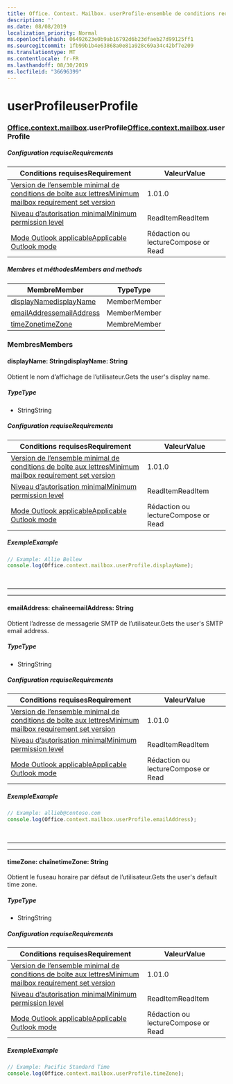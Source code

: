 ```yaml
---
title: Office. Context. Mailbox. userProfile-ensemble de conditions requises 1,1
description: ''
ms.date: 08/08/2019
localization_priority: Normal
ms.openlocfilehash: 06492623e0b9ab16792d6b23dfaeb27d99125ff1
ms.sourcegitcommit: 1fb99b1b4e63868a0e81a928c69a34c42bf7e209
ms.translationtype: MT
ms.contentlocale: fr-FR
ms.lasthandoff: 08/30/2019
ms.locfileid: "36696399"
---
```

# <a name="userprofile"></a><span data-ttu-id="e43ba-102">userProfile</span><span class="sxs-lookup"><span data-stu-id="e43ba-102">userProfile</span></span>

### <a name="officeofficemdcontextofficecontextmdmailboxofficecontextmailboxmduserprofile"></a><span data-ttu-id="e43ba-103">[Office](Office.md)[.context](Office.context.md)[.mailbox](Office.context.mailbox.md).userProfile</span><span class="sxs-lookup"><span data-stu-id="e43ba-103">[Office](Office.md)[.context](Office.context.md)[.mailbox](Office.context.mailbox.md).userProfile</span></span>

##### <a name="requirements"></a><span data-ttu-id="e43ba-104">Configuration requise</span><span class="sxs-lookup"><span data-stu-id="e43ba-104">Requirements</span></span>

|<span data-ttu-id="e43ba-105">Conditions requises</span><span class="sxs-lookup"><span data-stu-id="e43ba-105">Requirement</span></span>| <span data-ttu-id="e43ba-106">Valeur</span><span class="sxs-lookup"><span data-stu-id="e43ba-106">Value</span></span>|
|---|---|
|[<span data-ttu-id="e43ba-107">Version de l’ensemble minimal de conditions de boîte aux lettres</span><span class="sxs-lookup"><span data-stu-id="e43ba-107">Minimum mailbox requirement set version</span></span>](/office/dev/add-ins/reference/requirement-sets/outlook-api-requirement-sets)| <span data-ttu-id="e43ba-108">1.0</span><span class="sxs-lookup"><span data-stu-id="e43ba-108">1.0</span></span>|
|[<span data-ttu-id="e43ba-109">Niveau d’autorisation minimal</span><span class="sxs-lookup"><span data-stu-id="e43ba-109">Minimum permission level</span></span>](/outlook/add-ins/understanding-outlook-add-in-permissions)| <span data-ttu-id="e43ba-110">ReadItem</span><span class="sxs-lookup"><span data-stu-id="e43ba-110">ReadItem</span></span>|
|[<span data-ttu-id="e43ba-111">Mode Outlook applicable</span><span class="sxs-lookup"><span data-stu-id="e43ba-111">Applicable Outlook mode</span></span>](/outlook/add-ins/#extension-points)| <span data-ttu-id="e43ba-112">Rédaction ou lecture</span><span class="sxs-lookup"><span data-stu-id="e43ba-112">Compose or Read</span></span>|

##### <a name="members-and-methods"></a><span data-ttu-id="e43ba-113">Membres et méthodes</span><span class="sxs-lookup"><span data-stu-id="e43ba-113">Members and methods</span></span>

| <span data-ttu-id="e43ba-114">Membre</span><span class="sxs-lookup"><span data-stu-id="e43ba-114">Member</span></span> | <span data-ttu-id="e43ba-115">Type</span><span class="sxs-lookup"><span data-stu-id="e43ba-115">Type</span></span> |
|--------|------|
| [<span data-ttu-id="e43ba-116">displayName</span><span class="sxs-lookup"><span data-stu-id="e43ba-116">displayName</span></span>](#displayname-string) | <span data-ttu-id="e43ba-117">Member</span><span class="sxs-lookup"><span data-stu-id="e43ba-117">Member</span></span> |
| [<span data-ttu-id="e43ba-118">emailAddress</span><span class="sxs-lookup"><span data-stu-id="e43ba-118">emailAddress</span></span>](#emailaddress-string) | <span data-ttu-id="e43ba-119">Member</span><span class="sxs-lookup"><span data-stu-id="e43ba-119">Member</span></span> |
| [<span data-ttu-id="e43ba-120">timeZone</span><span class="sxs-lookup"><span data-stu-id="e43ba-120">timeZone</span></span>](#timezone-string) | <span data-ttu-id="e43ba-121">Membre</span><span class="sxs-lookup"><span data-stu-id="e43ba-121">Member</span></span> |

### <a name="members"></a><span data-ttu-id="e43ba-122">Membres</span><span class="sxs-lookup"><span data-stu-id="e43ba-122">Members</span></span>

#### <a name="displayname-string"></a><span data-ttu-id="e43ba-123">displayName: String</span><span class="sxs-lookup"><span data-stu-id="e43ba-123">displayName: String</span></span>

<span data-ttu-id="e43ba-124">Obtient le nom d’affichage de l’utilisateur.</span><span class="sxs-lookup"><span data-stu-id="e43ba-124">Gets the user's display name.</span></span>

##### <a name="type"></a><span data-ttu-id="e43ba-125">Type</span><span class="sxs-lookup"><span data-stu-id="e43ba-125">Type</span></span>

*   <span data-ttu-id="e43ba-126">String</span><span class="sxs-lookup"><span data-stu-id="e43ba-126">String</span></span>

##### <a name="requirements"></a><span data-ttu-id="e43ba-127">Configuration requise</span><span class="sxs-lookup"><span data-stu-id="e43ba-127">Requirements</span></span>

|<span data-ttu-id="e43ba-128">Conditions requises</span><span class="sxs-lookup"><span data-stu-id="e43ba-128">Requirement</span></span>| <span data-ttu-id="e43ba-129">Valeur</span><span class="sxs-lookup"><span data-stu-id="e43ba-129">Value</span></span>|
|---|---|
|[<span data-ttu-id="e43ba-130">Version de l’ensemble minimal de conditions de boîte aux lettres</span><span class="sxs-lookup"><span data-stu-id="e43ba-130">Minimum mailbox requirement set version</span></span>](/office/dev/add-ins/reference/requirement-sets/outlook-api-requirement-sets)| <span data-ttu-id="e43ba-131">1.0</span><span class="sxs-lookup"><span data-stu-id="e43ba-131">1.0</span></span>|
|[<span data-ttu-id="e43ba-132">Niveau d’autorisation minimal</span><span class="sxs-lookup"><span data-stu-id="e43ba-132">Minimum permission level</span></span>](/outlook/add-ins/understanding-outlook-add-in-permissions)| <span data-ttu-id="e43ba-133">ReadItem</span><span class="sxs-lookup"><span data-stu-id="e43ba-133">ReadItem</span></span>|
|[<span data-ttu-id="e43ba-134">Mode Outlook applicable</span><span class="sxs-lookup"><span data-stu-id="e43ba-134">Applicable Outlook mode</span></span>](/outlook/add-ins/#extension-points)| <span data-ttu-id="e43ba-135">Rédaction ou lecture</span><span class="sxs-lookup"><span data-stu-id="e43ba-135">Compose or Read</span></span>|

##### <a name="example"></a><span data-ttu-id="e43ba-136">Exemple</span><span class="sxs-lookup"><span data-stu-id="e43ba-136">Example</span></span>

```js
// Example: Allie Bellew
console.log(Office.context.mailbox.userProfile.displayName);
```

<br>

---
---

#### <a name="emailaddress-string"></a><span data-ttu-id="e43ba-137">emailAddress: chaîne</span><span class="sxs-lookup"><span data-stu-id="e43ba-137">emailAddress: String</span></span>

<span data-ttu-id="e43ba-138">Obtient l’adresse de messagerie SMTP de l’utilisateur.</span><span class="sxs-lookup"><span data-stu-id="e43ba-138">Gets the user's SMTP email address.</span></span>

##### <a name="type"></a><span data-ttu-id="e43ba-139">Type</span><span class="sxs-lookup"><span data-stu-id="e43ba-139">Type</span></span>

*   <span data-ttu-id="e43ba-140">String</span><span class="sxs-lookup"><span data-stu-id="e43ba-140">String</span></span>

##### <a name="requirements"></a><span data-ttu-id="e43ba-141">Configuration requise</span><span class="sxs-lookup"><span data-stu-id="e43ba-141">Requirements</span></span>

|<span data-ttu-id="e43ba-142">Conditions requises</span><span class="sxs-lookup"><span data-stu-id="e43ba-142">Requirement</span></span>| <span data-ttu-id="e43ba-143">Valeur</span><span class="sxs-lookup"><span data-stu-id="e43ba-143">Value</span></span>|
|---|---|
|[<span data-ttu-id="e43ba-144">Version de l’ensemble minimal de conditions de boîte aux lettres</span><span class="sxs-lookup"><span data-stu-id="e43ba-144">Minimum mailbox requirement set version</span></span>](/office/dev/add-ins/reference/requirement-sets/outlook-api-requirement-sets)| <span data-ttu-id="e43ba-145">1.0</span><span class="sxs-lookup"><span data-stu-id="e43ba-145">1.0</span></span>|
|[<span data-ttu-id="e43ba-146">Niveau d’autorisation minimal</span><span class="sxs-lookup"><span data-stu-id="e43ba-146">Minimum permission level</span></span>](/outlook/add-ins/understanding-outlook-add-in-permissions)| <span data-ttu-id="e43ba-147">ReadItem</span><span class="sxs-lookup"><span data-stu-id="e43ba-147">ReadItem</span></span>|
|[<span data-ttu-id="e43ba-148">Mode Outlook applicable</span><span class="sxs-lookup"><span data-stu-id="e43ba-148">Applicable Outlook mode</span></span>](/outlook/add-ins/#extension-points)| <span data-ttu-id="e43ba-149">Rédaction ou lecture</span><span class="sxs-lookup"><span data-stu-id="e43ba-149">Compose or Read</span></span>|

##### <a name="example"></a><span data-ttu-id="e43ba-150">Exemple</span><span class="sxs-lookup"><span data-stu-id="e43ba-150">Example</span></span>

```js
// Example: allieb@contoso.com
console.log(Office.context.mailbox.userProfile.emailAddress);
```

<br>

---
---

#### <a name="timezone-string"></a><span data-ttu-id="e43ba-151">timeZone: chaîne</span><span class="sxs-lookup"><span data-stu-id="e43ba-151">timeZone: String</span></span>

<span data-ttu-id="e43ba-152">Obtient le fuseau horaire par défaut de l’utilisateur.</span><span class="sxs-lookup"><span data-stu-id="e43ba-152">Gets the user's default time zone.</span></span>

##### <a name="type"></a><span data-ttu-id="e43ba-153">Type</span><span class="sxs-lookup"><span data-stu-id="e43ba-153">Type</span></span>

*   <span data-ttu-id="e43ba-154">String</span><span class="sxs-lookup"><span data-stu-id="e43ba-154">String</span></span>

##### <a name="requirements"></a><span data-ttu-id="e43ba-155">Configuration requise</span><span class="sxs-lookup"><span data-stu-id="e43ba-155">Requirements</span></span>

|<span data-ttu-id="e43ba-156">Conditions requises</span><span class="sxs-lookup"><span data-stu-id="e43ba-156">Requirement</span></span>| <span data-ttu-id="e43ba-157">Valeur</span><span class="sxs-lookup"><span data-stu-id="e43ba-157">Value</span></span>|
|---|---|
|[<span data-ttu-id="e43ba-158">Version de l’ensemble minimal de conditions de boîte aux lettres</span><span class="sxs-lookup"><span data-stu-id="e43ba-158">Minimum mailbox requirement set version</span></span>](/office/dev/add-ins/reference/requirement-sets/outlook-api-requirement-sets)| <span data-ttu-id="e43ba-159">1.0</span><span class="sxs-lookup"><span data-stu-id="e43ba-159">1.0</span></span>|
|[<span data-ttu-id="e43ba-160">Niveau d’autorisation minimal</span><span class="sxs-lookup"><span data-stu-id="e43ba-160">Minimum permission level</span></span>](/outlook/add-ins/understanding-outlook-add-in-permissions)| <span data-ttu-id="e43ba-161">ReadItem</span><span class="sxs-lookup"><span data-stu-id="e43ba-161">ReadItem</span></span>|
|[<span data-ttu-id="e43ba-162">Mode Outlook applicable</span><span class="sxs-lookup"><span data-stu-id="e43ba-162">Applicable Outlook mode</span></span>](/outlook/add-ins/#extension-points)| <span data-ttu-id="e43ba-163">Rédaction ou lecture</span><span class="sxs-lookup"><span data-stu-id="e43ba-163">Compose or Read</span></span>|

##### <a name="example"></a><span data-ttu-id="e43ba-164">Exemple</span><span class="sxs-lookup"><span data-stu-id="e43ba-164">Example</span></span>

```js
// Example: Pacific Standard Time
console.log(Office.context.mailbox.userProfile.timeZone);
```
